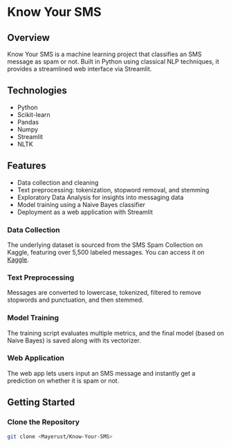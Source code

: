 # Know Your SMS

## Overview
Know Your SMS is a machine learning project that classifies an SMS message as spam or not. Built in Python using classical NLP techniques, it provides a streamlined web interface via Streamlit.

## Technologies
- Python
- Scikit-learn
- Pandas
- Numpy
- Streamlit
- NLTK

## Features
- Data collection and cleaning
- Text preprocessing: tokenization, stopword removal, and stemming
- Exploratory Data Analysis for insights into messaging data
- Model training using a Naive Bayes classifier
- Deployment as a web application with Streamlit

### Data Collection
The underlying dataset is sourced from the SMS Spam Collection on Kaggle, featuring over 5,500 labeled messages. You can access it on [Kaggle](https://www.kaggle.com/datasets/uciml/sms-spam-collection-dataset).

### Text Preprocessing
Messages are converted to lowercase, tokenized, filtered to remove stopwords and punctuation, and then stemmed.

### Model Training
The training script evaluates multiple metrics, and the final model (based on Naive Bayes) is saved along with its vectorizer.

### Web Application
The web app lets users input an SMS message and instantly get a prediction on whether it is spam or not.

## Getting Started

### Clone the Repository
```bash
git clone <Mayerust/Know-Your-SMS>
